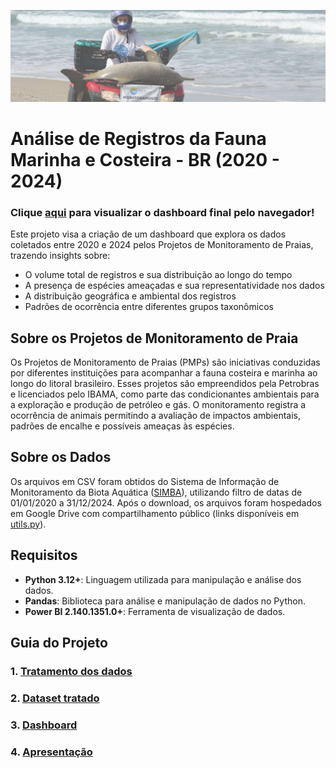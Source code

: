 ![img](img//monitoramento.jpg)

# Análise de Registros da Fauna Marinha e Costeira - BR (2020 - 2024)

### Clique [aqui](https://app.powerbi.com/view?r=eyJrIjoiMmU0ZTIxM2EtZGZjMS00OThmLWIzOGYtMmZjMWU1MTU3ZGY1IiwidCI6ImUyZjc3ZDAwLTAxNjMtNGNmNi05MmIwLTQ4NGJhZmY5ZGY3ZCJ9&pageName=4e9dd4cbb9537688e7ea) para visualizar o dashboard final pelo navegador!

Este projeto visa a criação de um dashboard que explora os dados coletados entre 2020 e 2024 pelos Projetos de Monitoramento de Praias, trazendo insights sobre:
* O volume total de registros e sua distribuição ao longo do tempo
* A presença de espécies ameaçadas e sua representatividade nos dados
* A distribuição geográfica e ambiental dos registros
* Padrões de ocorrência entre diferentes grupos taxonômicos

## Sobre os Projetos de Monitoramento de Praia
Os Projetos de Monitoramento de Praias (PMPs) são iniciativas conduzidas por diferentes instituições para acompanhar a fauna costeira e marinha ao longo do litoral brasileiro. Esses projetos são empreendidos pela Petrobras e licenciados pelo IBAMA, como parte das condicionantes ambientais para a exploração e produção de petróleo e gás. O monitoramento registra a ocorrência de animais permitindo a avaliação de impactos ambientais, padrões de encalhe e possíveis ameaças às espécies.

## Sobre os Dados
Os arquivos em CSV foram obtidos do Sistema de Informação de Monitoramento da Biota Aquática ([SIMBA](https://simba.petrobras.com.br/simba/web/)), utilizando filtro de datas de 01/01/2020 a 31/12/2024. Após o download, os arquivos foram hospedados em Google Drive com compartilhamento público (links disponíveis em [utils.py](https://github.com/tainahguerras/PMP-Petrobras-Analise/blob/main/utils.py)). 

## Requisitos
- **Python 3.12+**: Linguagem utilizada para manipulação e análise dos dados.
- **Pandas**: Biblioteca para análise e manipulação de dados no Python. 
- **Power BI 2.140.1351.0+**: Ferramenta de visualização de dados.

## Guia do Projeto
### 1. [Tratamento dos dados](https://github.com/tainahguerras/PMP-Petrobras-Analise/blob/main/tratamento.ipynb)
### 2. [Dataset tratado](https://github.com/tainahguerras/PMP-Petrobras-Analise/blob/main/dataset_tratado/PMP_dados.csv)
### 3. [Dashboard](https://app.powerbi.com/view?r=eyJrIjoiMmU0ZTIxM2EtZGZjMS00OThmLWIzOGYtMmZjMWU1MTU3ZGY1IiwidCI6ImUyZjc3ZDAwLTAxNjMtNGNmNi05MmIwLTQ4NGJhZmY5ZGY3ZCJ9&pageName=4e9dd4cbb9537688e7ea)
### 4. [Apresentação](https://www.canva.com/design/DAGg-yIYjTs/Mza-GR7PByUkP8y27Ti3sA/view?utm_content=DAGg-yIYjTs&utm_campaign=designshare&utm_medium=link2&utm_source=uniquelinks&utlId=h48aefd1248)
